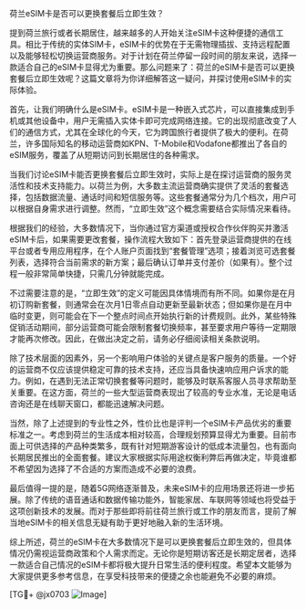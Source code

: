 荷兰eSIM卡是否可以更换套餐后立即生效？

提到荷兰旅行或者长期居住，越来越多的人开始关注eSIM卡这种便捷的通信工具。相比于传统的实体SIM卡，eSIM卡的优势在于无需物理插拔、支持远程配置以及能够轻松切换运营商服务。对于计划在荷兰停留一段时间的朋友来说，选择一款适合自己的eSIM卡显得尤为重要。那么问题来了：荷兰的eSIM卡是否可以更换套餐后立即生效呢？这篇文章将为你详细解答这一疑问，并探讨使用eSIM卡的实际体验。

首先，让我们明确什么是eSIM卡。eSIM卡是一种嵌入式芯片，可以直接集成到手机或其他设备中，用户无需插入实体卡即可完成网络连接。它的出现彻底改变了人们的通信方式，尤其在全球化的今天，它为跨国旅行者提供了极大的便利。在荷兰，许多国际知名的移动运营商如KPN、T-Mobile和Vodafone都推出了各自的eSIM服务，覆盖了从短期访问到长期居住的各种需求。

当我们讨论eSIM卡能否更换套餐后立即生效时，实际上是在探讨运营商的服务灵活性和技术支持能力。以荷兰为例，大多数主流运营商确实提供了灵活的套餐选择，包括数据流量、通话时间和短信服务等。这些套餐通常分为几个档次，用户可以根据自身需求进行调整。然而，“立即生效”这个概念需要结合实际情况来看待。

根据我们的经验，大多数情况下，当你通过官方渠道或授权合作伙伴购买并激活eSIM卡后，如果需要更改套餐，操作流程大致如下：首先登录运营商提供的在线平台或者专用应用程序，在个人账户页面找到“套餐管理”选项；接着浏览可选套餐列表，选择符合当前需求的新方案；最后确认订单并支付差价（如果有）。整个过程一般非常简单快捷，只需几分钟就能完成。

不过需要注意的是，“立即生效”的定义可能因具体情境而有所不同。如果你是在月初订购新套餐，则通常会在次月1日零点自动更新至最新状态；但如果你是在月中临时变更，则可能会在下一个整点时间点开始执行新的计费规则。此外，某些特殊促销活动期间，部分运营商可能会限制套餐切换频率，甚至要求用户等待一定期限才能再次修改。因此，在做出决定之前，请务必仔细阅读相关条款说明。

除了技术层面的因素外，另一个影响用户体验的关键点是客户服务的质量。一个好的运营商不仅应该提供稳定可靠的技术支持，还应当具备快速响应用户诉求的能力。例如，在遇到无法正常切换套餐等问题时，能够及时联系客服人员寻求帮助至关重要。在这方面，荷兰的一些大型运营商表现出了较高的专业水准，无论是电话咨询还是在线聊天窗口，都能迅速解决问题。

当然，除了上述提到的专业性之外，性价比也是评判一个eSIM卡产品优劣的重要标准之一。考虑到荷兰的生活成本相对较高，合理规划预算显得尤为重要。目前市面上可供选择的产品种类繁多，既有针对短期游客设计的低成本流量包，也有面向长期居民推出的全面套餐。建议大家根据实际用途权衡利弊后再做决定，毕竟谁都不希望因为选择了不合适的方案而造成不必要的浪费。

最后值得一提的是，随着5G网络逐渐普及，未来eSIM卡的应用场景还将进一步拓展。除了传统的语音通话和数据传输功能外，智能家居、车联网等领域也将受益于这项创新技术的发展。而对于那些即将前往荷兰旅行或工作的朋友而言，提前了解当地eSIM卡的相关信息无疑有助于更好地融入新的生活环境。

综上所述，荷兰的eSIM卡在大多数情况下是可以更换套餐后立即生效的，但具体情况仍需视运营商政策和个人需求而定。无论你是短期访客还是长期定居者，选择一款适合自己情况的eSIM卡都将极大提升日常生活的便利程度。希望本文能够为大家提供更多参考信息，在享受科技带来的便捷之余也能避免不必要的麻烦。

[TG💪+ @jx0703 ![Image](https://github.com/user-attachments/assets/dbca1d08-cadb-493c-b0ec-ad6f7a83f270)]